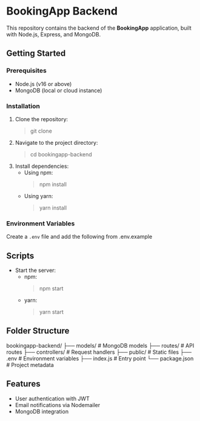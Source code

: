 # BookingApp Backend

This repository contains the backend of the **BookingApp** application, built with Node.js, Express, and MongoDB.

## Getting Started

### Prerequisites

- Node.js (v16 or above)
- MongoDB (local or cloud instance)

### Installation

1. Clone the repository:
   > git clone <repository-url>
2. Navigate to the project directory:
   > cd bookingapp-backend
3. Install dependencies:
   - Using npm:
     > npm install
   - Using yarn:
     > yarn install

### Environment Variables

Create a `.env` file and add the following from .env.example

## Scripts

- Start the server:
  - npm:
    > npm start
  - yarn:
    > yarn start

## Folder Structure

bookingapp-backend/ ├── models/ # MongoDB models ├── routes/ # API routes ├── controllers/ # Request handlers ├── public/ # Static files ├── .env # Environment variables ├── index.js # Entry point └── package.json # Project metadata

## Features

- User authentication with JWT
- Email notifications via Nodemailer
- MongoDB integration
